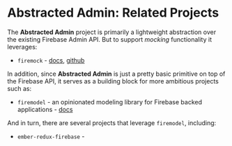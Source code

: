 # Abstracted Admin: Related Projects

The **Abstracted Admin** project is primarily a lightweight abstraction over the existing Firebase Admin API. But to support _mocking_ functionality it leverages: 

- `firemock` - [docs](https://firemock.com), [github](https://github.com/forest-fire/firemock)

In addition, since **Abstracted Admin** is just a pretty basic primitive on top of the Firebase API, it serves as a building block for more ambitious projects such as:

- `firemodel` - an opinionated modeling library for Firebase backed applications - [docs](https://www.firemodel.info)

And in turn, there are several projects that leverage `firemodel`, including:

- `ember-redux-firebase` - 
